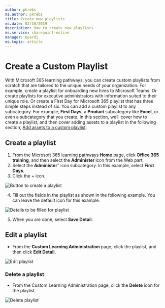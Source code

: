 ```yaml
---
author: pkrebs
ms.author: pkrebs
title: Create new playlists
ms.date: 02/18/2019
description: How to create new playlists
ms.service: sharepoint-online
manager: bpardi
ms.topic: article
---
```


# Create a Custom Playlist

With Microsoft 365 learning pathways, you can create custom playlists from scratch that are tailored to the unique needs of your organization. For example, create a playlist for onboarding new hires to Microsoft Teams. Or create playlists for executive administrators with information suited to their unique role. Or create a First Day for Microsoft 365 playlist that has three simple steps instead of six. You can add a custom playlist to any subcategory. For example, **First Days**, a **Product** subcategory like **Excel**, or even a subcategory that you create. In this section, we’ll cover how to create a playlist, and then cover adding assets to a playlist in the following section, [Add assets to a custom playlist](custom_addassets.md).

## Create a playlist 

1. From the Microsoft 365 learning pathways **Home** page, click **Office 365 training**, and then select the **Administer** icon from the Web part. 
2. Select the **Administer**" icon  subcategory. In this example, select **First Days**.  
3. Click the + icon.  

![Button to create a playlist](media/cg-newplaylistbtn.png)

4.	Fill out the fields in the playlist as shown in the following example. You can leave the default icon for this example. 

![Details to be filled for playlist](media/cg-newplaylistdetails.png)

5.	When you are done, select **Save Detail**. 

## Edit a playlist

- From the **Custom Learning Administration** page, click the playlist, and then click **Edit Detail**.  

![Edit playlist](media/cg-editplaylist.png)

### Delete a playlist

- From the Custom Learning Administration page, click the **Delete** icon for the playlist.  

![Delete playlist](media/cg-deleteplaylist.png)